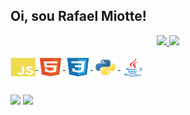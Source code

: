 ## Oi, sou Rafael Miotte!

<div align="center">
  <a href="https://github.com/Miott0">
  <img height="180em" src="https://github-readme-stats.vercel.app/api?username=Miott0&show_icons=true&theme=dracula&include_all_commits=true&count_private=true"/>
  <img height="180em" src="https://github-readme-stats.vercel.app/api/top-langs/?username=Miott0&layout=compact&langs_count=7&theme=dracula"/>
</div>

<div style="display: inline_block"><br>
  <img align="center" alt="Miotte-Js" height="30" width="40" src="https://raw.githubusercontent.com/devicons/devicon/master/icons/javascript/javascript-plain.svg">
  <img align="center" alt="Miotte-HTML" height="30" width="40" src="https://raw.githubusercontent.com/devicons/devicon/master/icons/html5/html5-original.svg">
  <img align="center" alt="Miotte-CSS" height="30" width="40" src="https://raw.githubusercontent.com/devicons/devicon/master/icons/css3/css3-original.svg">
  <img align="center" alt="Miotte-Python" height="30" width="40" src="https://raw.githubusercontent.com/devicons/devicon/master/icons/python/python-original.svg">
  <img align="center" alt="Miotte-Java" height="30" width="40" src="https://raw.githubusercontent.com/devicons/devicon/master/icons/java/java-original.svg">
</div>
 
##
<div>  
  <a href = "mailto:miotterafael@gmail.com"><img src="https://img.shields.io/badge/-Gmail-%23333?style=for-the-badge&logo=gmail&logoColor=white" target="_blank"></a>
  <a href="https://www.linkedin.com/in/rafael-miotte-b5b008207/" target="_blank"><img src="https://img.shields.io/badge/-LinkedIn-%230077B5?style=for-the-badge&logo=linkedin&logoColor=white" target="_blank"></a> 
</div>


